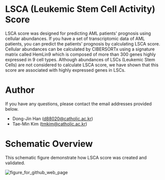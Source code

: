 # LSCA (Leukemic Stem Cell Activity) Score
LSCA score was designed for predicting AML patients' prognosis using cellular abundances. If you have a set of transcriptomic data of AML patients, you can predict the patients' prognosis by calculating LSCA score. Cellular abundances can be calculated by CIBERSORTx using a signature matrix called HemLin9 which is composed of more than 300 genes highly expressed in 9 cell types. Although abundances of LSCs (Leukemic Stem Cells) are not considered to calculate LSCA score, we have shown that this score are associated with highly expressed genes in LSCs.

# Author
If you have any questions, please contact the email addresses provided below.
- Dong-Jin Han (d88020@catholic.ac.kr)
- Tae-Min Kim (tmkim@catholic.ac.kr)

# Schematic Overview
This schematic figure demonstrate how LSCA score was created and validated.

![figure_for_github_web_page](https://github.com/LabTMK/LSCA/assets/158116464/60c657b8-2679-40b4-9034-200a4c7354ea)
